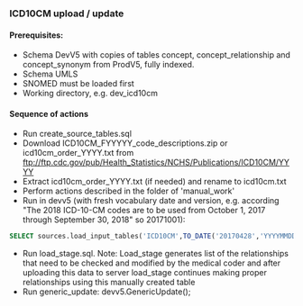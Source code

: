 ### ICD10CM upload / update ###

#### Prerequisites: #### 
* Schema DevV5 with copies of tables concept, concept_relationship and concept_synonym from ProdV5, fully indexed. 
* Schema UMLS
* SNOMED must be loaded first
* Working directory, e.g. dev_icd10cm

#### Sequence of actions ####
* Run create_source_tables.sql
* Download ICD10CM_FYYYYY_code_descriptions.zip or icd10cm_order_YYYY.txt from ftp://ftp.cdc.gov/pub/Health_Statistics/NCHS/Publications/ICD10CM/YYYY
* Extract icd10cm_order_YYYY.txt (if needed) and rename to icd10cm.txt
* Perform actions described in the folder of 'manual_work'
* Run in devv5 (with fresh vocabulary date and version, e.g. according "The 2018 ICD-10-CM codes are to be used from October 1, 2017 through September 30, 2018" so 20171001): 
```sql
SELECT sources.load_input_tables('ICD10CM',TO_DATE('20170428','YYYYMMDD'),'ICD10CM FY2017 code descriptions');
```
* Run load_stage.sql. Note: Load_stage generates list of the relationships that need to be checked and modified by the medical coder and after uploading this data to server load_stage continues making proper relationships using this manually created table
* Run generic_update: devv5.GenericUpdate();
